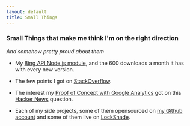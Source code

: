 ```yaml
---
layout: default
title: Small Things
---
```


### Small Things that make me think I'm on the right direction
*And somehow pretty proud about them*

* My [Bing API Node.js module](https://www.npmjs.com/package/node-bing-api),
and the 600 downloads a month it has with every new version.

* The few points I got on [StackOverflow](http://stackoverflow.com/users/1612319/mr-goferito).

* The interest my [Proof of Concept with Google Analytics](https://github.com/goferito/gapoc) got on this [Hacker News](https://news.ycombinator.com/item?id=9857876) question.

* Each of my side projects, some of them opensourced on [my Github account](https://github.com/goferito) and some of them live on [LockShade](//locksha.de).

